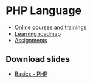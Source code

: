 # PHP Language

- [Online courses and trainings](courses-excel.md)
- [Learning roadmap](docs/index.md)
- [Assignments](assignments/index.md)

## Download slides

- [Basics - PHP](#)
  